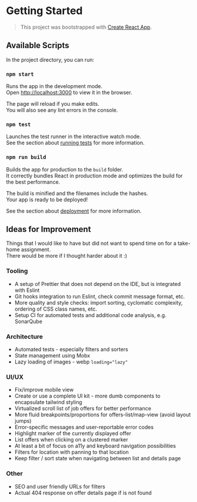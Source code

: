 # Getting Started

> This project was bootstrapped with [Create React App](https://github.com/facebook/create-react-app).

## Available Scripts

In the project directory, you can run:

### `npm start`

Runs the app in the development mode.\
Open [http://localhost:3000](http://localhost:3000) to view it in the browser.

The page will reload if you make edits.\
You will also see any lint errors in the console.

### `npm test`

Launches the test runner in the interactive watch mode.\
See the section about [running tests](https://facebook.github.io/create-react-app/docs/running-tests) for more information.

### `npm run build`

Builds the app for production to the `build` folder.\
It correctly bundles React in production mode and optimizes the build for the best performance.

The build is minified and the filenames include the hashes.\
Your app is ready to be deployed!

See the section about [deployment](https://facebook.github.io/create-react-app/docs/deployment) for more information.

## Ideas for Improvement

Things that I would like to have but did not want to spend time on for a take-home assignment.  
There would be more if I thought harder about it :)

### Tooling

- A setup of Prettier that does not depend on the IDE, but is integrated with Eslint
- Git hooks integration to run Eslint, check commit message format, etc.
- More quality and style checks: import sorting, cyclomatic complexity, ordering of CSS class names, etc.
- Setup CI for automated tests and additional code analysis, e.g. SonarQube

### Architecture

- Automated tests - especially filters and sorters
- State management using Mobx
- Lazy loading of images - webp `loading="lazy"`

### UI/UX

- Fix/improve mobile view
- Create or use a complete UI kit - more dumb components to encapsulate tailwind styling
- Virtualized scroll list of job offers for better performance
- More fluid breakpoints/proportions for offers-list/map-view (avoid layout jumps)
- Error-specific messages and user-reportable error codes 
- Highlight marker of the currently displayed offer
- List offers when clicking on a clustered marker
- At least a bit of focus on a11y and keyboard navigation possibilities
- Filters for location with panning to that location
- Keep filter / sort state when navigating between list and details page

### Other

- SEO and user friendly URLs for filters
- Actual 404 response on offer details page if is not found